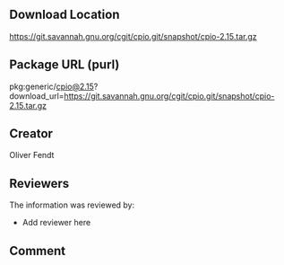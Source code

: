 ## Download Location

https://git.savannah.gnu.org/cgit/cpio.git/snapshot/cpio-2.15.tar.gz

## Package URL (purl)

pkg:generic/cpio@2.15?download_url=https://git.savannah.gnu.org/cgit/cpio.git/snapshot/cpio-2.15.tar.gz

## Creator

Oliver Fendt

## Reviewers

The information was reviewed by:

* Add reviewer here

## Comment

